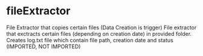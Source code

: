 # fileExtractor
File Extractor that copies certain files (Data Creation is trigger) 
File extractor that exctracts certain files (depending on creation date) 
in provided folder. 
Creates log.txt file which contain file path, creation date
and status (IMPORTED, NOT IMPORTED)

